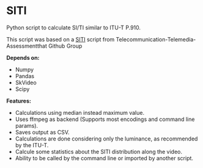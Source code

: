 # SITI
Python script to calculate SI/TI similar to ITU-T P.910.

This script was based on a [SITI](https://github.com/Telecommunication-Telemedia-Assessment/SITI) script from Telecommunication-Telemedia-Assessmentthat Github Group

**Depends on:**
- Numpy
- Pandas
- SkVideo
- Scipy

**Features:**
- Calculations using median instead maximum value.
- Uses ffmpeg as backend (Supports most encodings and command line params).
- Saves output as CSV.
- Calculations are done considering only the luminance, as recommended by the ITU-T.
- Calcule some statistics about the SITI distribution along the video.
- Ability to be called by the command line or imported by another script.
